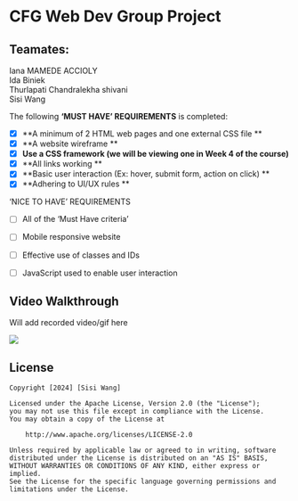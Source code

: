 # CFG Web Dev Group Project


## Teamates: 
Iana MAMEDE ACCIOLY<br>
Ida Biniek<br>
Thurlapati Chandralekha shivani<br>
Sisi Wang

The following **‘MUST HAVE’  REQUIREMENTS** is completed:

- [x] **A minimum of 2 HTML web pages and one external CSS file **
- [x] **A website wireframe **
- [x] **Use a CSS framework (we will be viewing one in Week 4 of the course)**
- [x] **All links working **
- [x] **Basic user interaction (Ex: hover, submit form, action on click) **
- [x] **Adhering to UI/UX rules **

‘NICE TO HAVE’ REQUIREMENTS
- [ ] All of the ‘Must Have criteria’
- [ ] Mobile responsive website
- [ ] Effective use of classes and IDs
- [ ] JavaScript used to enable user interaction 


## Video Walkthrough
<p>Will add recorded video/gif here</p>
<div>
    <a href="#">
      <img style="max-width:300px;" src="#">
    </a>
</div>


## License

    Copyright [2024] [Sisi Wang]

    Licensed under the Apache License, Version 2.0 (the "License");
    you may not use this file except in compliance with the License.
    You may obtain a copy of the License at

        http://www.apache.org/licenses/LICENSE-2.0

    Unless required by applicable law or agreed to in writing, software
    distributed under the License is distributed on an "AS IS" BASIS,
    WITHOUT WARRANTIES OR CONDITIONS OF ANY KIND, either express or implied.
    See the License for the specific language governing permissions and
    limitations under the License.
